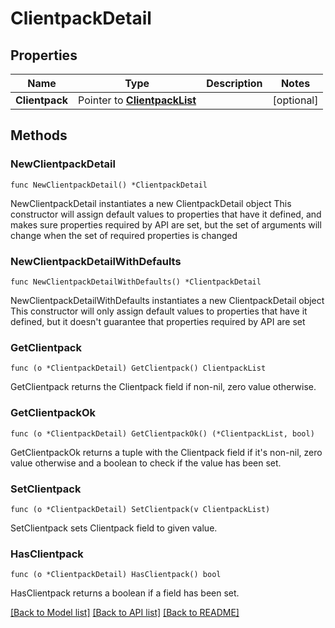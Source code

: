 # ClientpackDetail

## Properties

Name | Type | Description | Notes
------------ | ------------- | ------------- | -------------
**Clientpack** | Pointer to [**ClientpackList**](ClientpackList.md) |  | [optional] 

## Methods

### NewClientpackDetail

`func NewClientpackDetail() *ClientpackDetail`

NewClientpackDetail instantiates a new ClientpackDetail object
This constructor will assign default values to properties that have it defined,
and makes sure properties required by API are set, but the set of arguments
will change when the set of required properties is changed

### NewClientpackDetailWithDefaults

`func NewClientpackDetailWithDefaults() *ClientpackDetail`

NewClientpackDetailWithDefaults instantiates a new ClientpackDetail object
This constructor will only assign default values to properties that have it defined,
but it doesn't guarantee that properties required by API are set

### GetClientpack

`func (o *ClientpackDetail) GetClientpack() ClientpackList`

GetClientpack returns the Clientpack field if non-nil, zero value otherwise.

### GetClientpackOk

`func (o *ClientpackDetail) GetClientpackOk() (*ClientpackList, bool)`

GetClientpackOk returns a tuple with the Clientpack field if it's non-nil, zero value otherwise
and a boolean to check if the value has been set.

### SetClientpack

`func (o *ClientpackDetail) SetClientpack(v ClientpackList)`

SetClientpack sets Clientpack field to given value.

### HasClientpack

`func (o *ClientpackDetail) HasClientpack() bool`

HasClientpack returns a boolean if a field has been set.


[[Back to Model list]](../README.md#documentation-for-models) [[Back to API list]](../README.md#documentation-for-api-endpoints) [[Back to README]](../README.md)


